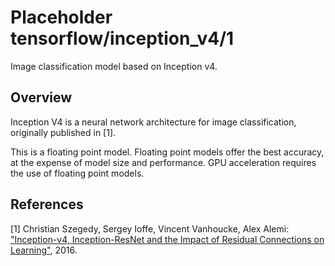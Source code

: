# Placeholder tensorflow/inception_v4/1
Image classification model based on Inception v4.

<!-- module-type: image-classification -->
<!-- task: image-classification -->

## Overview

Inception V4 is a neural network architecture for image classification,
originally published in [1].

This is a floating point model. Floating point models offer the best accuracy,
at the expense of model size and performance. GPU acceleration requires the
use of floating point models.

## References

[1] Christian Szegedy, Sergey Ioffe, Vincent Vanhoucke, Alex Alemi:
["Inception-v4, Inception-ResNet and the Impact of Residual Connections on Learning"](https://arxiv.org/abs/1602.07261), 2016.
